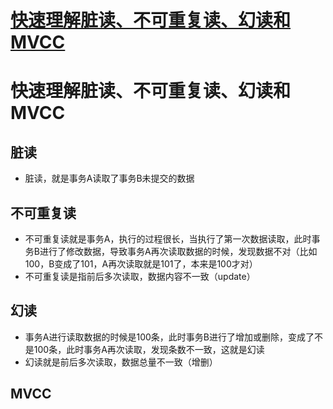 # [快速理解脏读、不可重复读、幻读和MVCC](https://github.com/liu-cj25/blog/issues/11)

# 快速理解脏读、不可重复读、幻读和MVCC

## 脏读
- 脏读，就是事务A读取了事务B未提交的数据
  
## 不可重复读
- 不可重复读就是事务A，执行的过程很长，当执行了第一次数据读取，此时事务B进行了修改数据，导致事务A再次读取数据的时候，发现数据不对（比如100，B变成了101，A再次读取就是101了，本来是100才对）
- 不可重复读是指前后多次读取，数据内容不一致（update）

## 幻读
- 事务A进行读取数据的时候是100条，此时事务B进行了增加或删除，变成了不是100条，此时事务A再次读取，发现条数不一致，这就是幻读
- 幻读就是前后多次读取，数据总量不一致（增删）
## MVCC